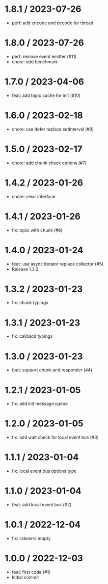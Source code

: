 
1.8.1 / 2023-07-26
==================

  * perf: add encode and decode for thread

1.8.0 / 2023-07-26
==================

  * perf: remove event emitter (#11)
  * chore: add benchmark

1.7.0 / 2023-04-06
==================

  * feat: add topic cache for init (#10)

1.6.0 / 2023-02-18
==================

  * chore: use defer replace setInterval (#8)

1.5.0 / 2023-02-17
==================

  * chore: add chunk check options (#7)

1.4.2 / 2023-01-26
==================

  * chore: clear interface

1.4.1 / 2023-01-26
==================

  * fix: topic with chunk (#6)

1.4.0 / 2023-01-24
==================

  * feat: use async iterator replace collector (#5)
  * Release 1.3.2

1.3.2 / 2023-01-23
==================

  * fix: chunk typings

1.3.1 / 2023-01-23
==================

  * fix: callback typings

1.3.0 / 2023-01-23
==================

  * feat: support chunk and responder (#4)

1.2.1 / 2023-01-05
==================

  * fix: add init message queue

1.2.0 / 2023-01-05
==================

  * fix: add wait check for local event bus (#3)

1.1.1 / 2023-01-04
==================

  * fix: local event bus options type

1.1.0 / 2023-01-04
==================

  * feat: add local event bus (#2)

1.0.1 / 2022-12-04
==================

  * fix: listeners empty

1.0.0 / 2022-12-03
==================

  * feat: first code (#1)
  * Initial commit
